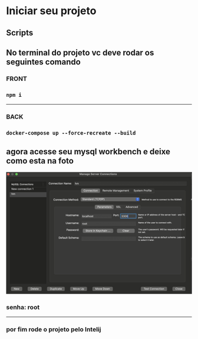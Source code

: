 # Iniciar seu projeto

## Scripts

No terminal do projeto vc deve rodar os seguintes comando
---

### FRONT
### `npm i`

---
### BACK
### `docker-compose up --force-recreate --build`

## agora acesse seu mysql workbench e deixe como esta na foto

![Alt text](./readme/image.png)
### senha: root
---
### por fim rode o projeto pelo Intelij